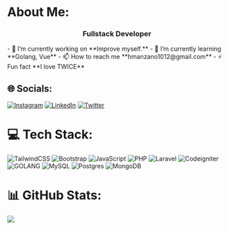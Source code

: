 # About Me:

<h3 align="center">Fullstack Developer</h3>
- 🔭 I’m currently working on **Improve myself.**
- 🌱 I’m currently learning **Golang, Vue**
- 📫 How to reach me **hmanzano1012@gmail.com**
- ⚡ Fun fact **I love TWICE**

## 🌐 Socials:

[![Instagram](https://img.shields.io/badge/Instagram-%23E4405F.svg?logo=Instagram&logoColor=white)](https://instagram.com/hmanzano1012) [![LinkedIn](https://img.shields.io/badge/LinkedIn-%230077B5.svg?logo=linkedin&logoColor=white)](https://linkedin.com/in/harold-steve-manzano-154803145/) [![Twitter](https://img.shields.io/badge/Twitter-%231DA1F2.svg?logo=Twitter&logoColor=white)](https://twitter.com/@hmanzano1012)

# 💻 Tech Stack:

![TailwindCSS](https://img.shields.io/badge/tailwindcss-%2338B2AC.svg?style=for-the-badge&logo=tailwind-css&logoColor=white) ![Bootstrap](https://img.shields.io/badge/bootstrap-%23563D7C.svg?style=for-the-badge&logo=bootstrap&logoColor=white) ![JavaScript](https://img.shields.io/badge/javascript-%23323330.svg?style=for-the-badge&logo=javascript&logoColor=%23F7DF1E) ![PHP](https://img.shields.io/badge/php-%23777BB4.svg?style=for-the-badge&logo=php&logoColor=white) ![Laravel](https://img.shields.io/badge/laravel-%23FF2D20.svg?style=for-the-badge&logo=laravel&logoColor=white) ![Codeigniter](https://img.shields.io/badge/codeigniter-%23323330.svg?style=for-the-badge&logo=codeigniter) ![GOLANG](https://img.shields.io/badge/go-%2308aed8.svg?style=for-the-badge&logo=go&logoColor=white) ![MySQL](https://img.shields.io/badge/mysql-%2300f.svg?style=for-the-badge&logo=mysql&logoColor=white) ![Postgres](https://img.shields.io/badge/postgres-%23316192.svg?style=for-the-badge&logo=postgresql&logoColor=white) ![MongoDB](https://img.shields.io/badge/MongoDB-%234ea94b.svg?style=for-the-badge&logo=mongodb&logoColor=white)

# 📊 GitHub Stats:

![](https://github-readme-stats.vercel.app/api/top-langs/?username=hmanzano1012&theme=dark&hide_border=true&include_all_commits=false&count_private=false&layout=compact)
